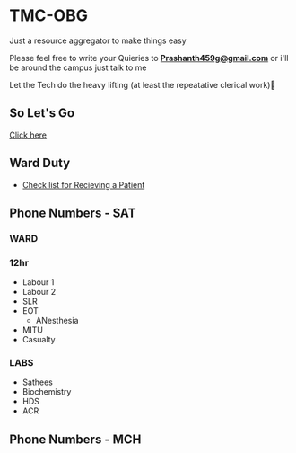 # TMC-OBG

Just a resource aggregator to make things easy

Please feel free to write your Quieries to **Prashanth459g@gmail.com** 
or 
i'll be around the campus just talk to me

Let the Tech do the heavy lifting (at least the repeatative clerical work)💪




## So Let's Go
[Click here](https://prashanth459g.github.io/TMC-OBG/home.html)


## Ward Duty
- [Check list for Recieving a Patient](https://prashanth459g.github.io/TMC-OBG/receivingPt)

## Phone Numbers - SAT
### WARD
### 12hr
- Labour 1
- Labour 2
- SLR
- EOT
  - ANesthesia
- MITU
- Casualty
### LABS
- Sathees
- Biochemistry
- HDS
- ACR
## Phone Numbers - MCH
